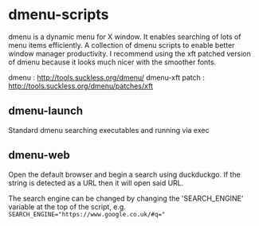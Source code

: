 # dmenu-scripts
dmenu is a dynamic menu for X window. It enables searching of lots of menu items efficiently.
A collection of dmenu scripts to enable better window manager productivity.
I recommend using the xft patched version of dmenu because it looks much nicer with the smoother fonts.

dmenu : http://tools.suckless.org/dmenu/
dmenu-xft patch : http://tools.suckless.org/dmenu/patches/xft

## dmenu-launch
Standard dmenu searching executables and running via exec

## dmenu-web
Open the default browser and begin a search using duckduckgo.
If the string is detected as a URL then it will open said URL.

The search engine can be changed by changing the 'SEARCH_ENGINE' variable at the top of the script, e.g.
`SEARCH_ENGINE="https://www.google.co.uk/#q="`
